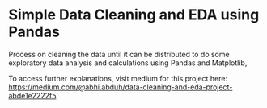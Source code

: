 # Simple Data Cleaning and EDA using Pandas
Process on cleaning the data until it can be distributed to do some exploratory data analysis and calculations using Pandas and Matplotlib, 

To access further explanations, visit medium for this project here: https://medium.com/@abhi.abduh/data-cleaning-and-eda-project-abde1e2222f5
